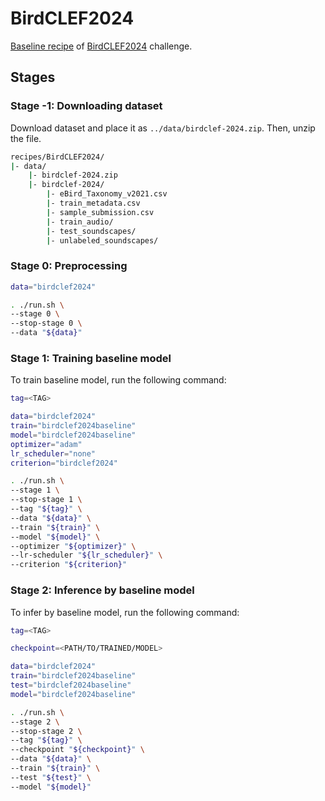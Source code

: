 # BirdCLEF2024

[Baseline recipe](https://www.kaggle.com/code/awsaf49/birdclef24-kerascv-starter-train) of [BirdCLEF2024](https://www.kaggle.com/competitions/birdclef-2024) challenge.

## Stages

### Stage -1: Downloading dataset

Download dataset and place it as `../data/birdclef-2024.zip`.
Then, unzip the file.

```sh
recipes/BirdCLEF2024/
|- data/
    |- birdclef-2024.zip
    |- birdclef-2024/
        |- eBird_Taxonomy_v2021.csv
        |- train_metadata.csv
        |- sample_submission.csv
        |- train_audio/
        |- test_soundscapes/
        |- unlabeled_soundscapes/
```

### Stage 0: Preprocessing

```sh
data="birdclef2024"

. ./run.sh \
--stage 0 \
--stop-stage 0 \
--data "${data}"
```

### Stage 1: Training baseline model

To train baseline model, run the following command:

```sh
tag=<TAG>

data="birdclef2024"
train="birdclef2024baseline"
model="birdclef2024baseline"
optimizer="adam"
lr_scheduler="none"
criterion="birdclef2024"

. ./run.sh \
--stage 1 \
--stop-stage 1 \
--tag "${tag}" \
--data "${data}" \
--train "${train}" \
--model "${model}" \
--optimizer "${optimizer}" \
--lr-scheduler "${lr_scheduler}" \
--criterion "${criterion}"
```

### Stage 2: Inference by baseline model

To infer by baseline model, run the following command:

```sh
tag=<TAG>

checkpoint=<PATH/TO/TRAINED/MODEL>

data="birdclef2024"
train="birdclef2024baseline"
test="birdclef2024baseline"
model="birdclef2024baseline"

. ./run.sh \
--stage 2 \
--stop-stage 2 \
--tag "${tag}" \
--checkpoint "${checkpoint}" \
--data "${data}" \
--train "${train}" \
--test "${test}" \
--model "${model}"
```
